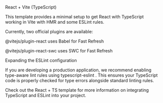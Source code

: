 React + Vite (TypeScript)

This template provides a minimal setup to get React with TypeScript working in Vite with HMR and some ESLint rules.

Currently, two official plugins are available:

@vitejs/plugin-react
 uses Babel
 for Fast Refresh

@vitejs/plugin-react-swc
 uses SWC
 for Fast Refresh

Expanding the ESLint configuration

If you are developing a production application, we recommend enabling type-aware lint rules using typescript-eslint
. This ensures your TypeScript code is properly checked for type errors alongside standard linting rules.

Check out the React + TS template
 for more information on integrating TypeScript and ESLint into your project.
